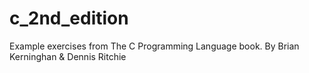 # c_2nd_edition
Example exercises from The C Programming Language book. By Brian Kerninghan & Dennis Ritchie

